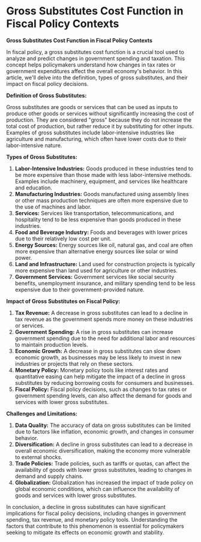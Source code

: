# Gross Substitutes Cost Function in Fiscal Policy Contexts

**Gross Substitutes Cost Function in Fiscal Policy Contexts**

In fiscal policy, a gross substitutes cost function is a crucial tool used to analyze and predict changes in government spending and taxation. This concept helps policymakers understand how changes in tax rates or government expenditures affect the overall economy's behavior. In this article, we'll delve into the definition, types of gross substitutes, and their impact on fiscal policy decisions.

**Definition of Gross Substitutes:**

Gross substitutes are goods or services that can be used as inputs to produce other goods or services without significantly increasing the cost of production. They are considered "gross" because they do not increase the total cost of production, but rather reduce it by substituting for other inputs. Examples of gross substitutes include labor-intensive industries like agriculture and manufacturing, which often have lower costs due to their labor-intensive nature.

**Types of Gross Substitutes:**

1. **Labor-Intensive Industries:** Goods produced in these industries tend to be more expensive than those made with less labor-intensive methods. Examples include machinery, equipment, and services like healthcare and education.
2. **Manufacturing Industries:** Goods manufactured using assembly lines or other mass production techniques are often more expensive due to the use of machines and labor.
3. **Services:** Services like transportation, telecommunications, and hospitality tend to be less expensive than goods produced in these industries.
4. **Food and Beverage Industry:** Foods and beverages with lower prices due to their relatively low cost per unit.
5. **Energy Sources:** Energy sources like oil, natural gas, and coal are often more expensive than alternative energy sources like solar or wind power.
6. **Land and Infrastructure:** Land used for construction projects is typically more expensive than land used for agriculture or other industries.
7. **Government Services:** Government services like social security benefits, unemployment insurance, and military spending tend to be less expensive due to their government-provided nature.

**Impact of Gross Substitutes on Fiscal Policy:**

1. **Tax Revenue:** A decrease in gross substitutes can lead to a decline in tax revenue as the government spends more money on these industries or services.
2. **Government Spending:** A rise in gross substitutes can increase government spending due to the need for additional labor and resources to maintain production levels.
3. **Economic Growth:** A decrease in gross substitutes can slow down economic growth, as businesses may be less likely to invest in new industries or projects that rely on these sectors.
4. **Monetary Policy:** Monetary policy tools like interest rates and quantitative easing can help mitigate the impact of a decline in gross substitutes by reducing borrowing costs for consumers and businesses.
5. **Fiscal Policy:** Fiscal policy decisions, such as changes to tax rates or government spending levels, can also affect the demand for goods and services with lower gross substitutes.

**Challenges and Limitations:**

1. **Data Quality:** The accuracy of data on gross substitutes can be limited due to factors like inflation, economic growth, and changes in consumer behavior.
2. **Diversification:** A decline in gross substitutes can lead to a decrease in overall economic diversification, making the economy more vulnerable to external shocks.
3. **Trade Policies:** Trade policies, such as tariffs or quotas, can affect the availability of goods with lower gross substitutes, leading to changes in demand and supply chains.
4. **Globalization:** Globalization has increased the impact of trade policy on global economic conditions, which can influence the availability of goods and services with lower gross substitutes.

In conclusion, a decline in gross substitutes can have significant implications for fiscal policy decisions, including changes in government spending, tax revenue, and monetary policy tools. Understanding the factors that contribute to this phenomenon is essential for policymakers seeking to mitigate its effects on economic growth and stability.
